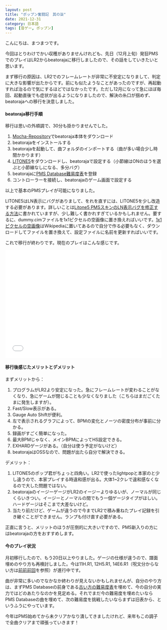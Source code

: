 ```yaml
---
layout: post
title: "ポップン奮闘記　其の柒"
date: 2021-12-31
category: 日本語
tags: [音ゲー, ポップン]
---
```


こんにちは、まつまつです。

今回はとりわけでかい収穫がありませんけれども、先日（12月上旬）発狂PMSでのプレイはLR2からbeatorajaに移行しましたので、その話をしていきたいと思います。

まず移行の原因は、LR2でのフレームレートが非常に不安定になりまして、判定に大きな影響が出たからです。前にも似たようなことがあったのですが、再起動すれば治るので気にするほどではなかったです。ただし12月になって急にほぼ毎回、起動直後でも症状が出るようになりましたので、解決の糸口が掴めず、beatorajaへの移行を決意しました。

#### beatoraja移行手順

移行は思いの外順調で、30分も掛かりませんでした。

1. [Mocha-Repository](https://mocha-repository.info/download.php)でbeatoraja本体をダウンロード
2. beatorajaをインストールする
3. beatorajaを起動して、曲フォルダのインポートする（曲が多い場合少し時間かかります）
4. [LITONE5](https://desout2.tk/litone5-beatoraja/)をダウンロードし、beatorajaで設定する（小節線はONのほうを選ぶと小節線なしになる、多分バグ）
5. beatorajaに[PMS Database難易度表](https://pmsdifficulty.xxxxxxxx.jp/)を登録
6. コントローラーを接続し、beatorajaのゲーム画面で設定する

以上で基本のPMSプレイが可能になりました。

LITONE5はLN表示にバグがありまして、をれを直すには、LITONE5を少し改造する必要があります。詳しいことは[Litone5 PMSスキンのLN表示バグを修正する方法](https://note.com/propeller_ex/n/ne72c3ef41526)に書かれていますが、少し難しく書かれすぎているかもしれません。要するに、dummy.cimファイルを1x1ピクセルの空画像に置き換えればいいです。[1x1ピクセルの空画像](https://en.wikipedia.org/wiki/File:1x1.png)はWikipediaに置いてあるので自分で作る必要もなく、ダウンロードしてファイルを置き換えて、設定ファイルに名前を更新すればいいです。

これで移行が終わりです。現在のプレイはこんな感じです。

<iframe style="width: 100%; aspect-ratio: 16/11;" src="//player.bilibili.com/player.html?aid=677704288&bvid=BV17m4y1Q7YT&cid=471253830&page=1" scrolling="no" border="0" frameborder="no" framespacing="0" allowfullscreen="true"> </iframe>

#### 移行後感じたメリットとデメリット

まずメリットから：

1. プログラムがLR2より安定になった。急にフレームレートが変わることがなくなり、急にゲームが閉じることも少なくなりました（こちらはまだごくたまに発生しますが）。
2. Fast/Slow表示がある。
3. Gauge Auto Shiftが便利。
4. 左で表示されるグラフによって、BPMの変化とノーツの密度分布が事前に分かる。
5. 録画がすごく簡単になった。
6. 最大BPMじゃなく、メインBPMによってHS設定できる。
7. EXHARDゲージがある。（自分は使う予定がないけど）
8. beatorajaはOSSなので、問題が出たら自分で解決できる。

デメリット：

1. LITONE5のポップ君がちょっと四角い。LR2で使ったlightpopと本家のと少し違うので、本家プレイする時違和感が出る。大体1~2クレで違和感なくなるので大した問題ではない。
2. beatorajaのイージーゲージがLR2のイージーよりゆるいが、ノーマルが同じくらいきつい。イージーとノーマルの間でもう一個ゲージタイプがほしい。ハードゲージはそこまで大差ないけど。
3. 当たり前だけど、ゲームが違うので今までLR2で積み重ねたプレイ記録を引き継ぐことができません。ランプも付け直す必要がある。

正直に言うと、メリットのほうが圧倒的に大きいですので、PMS新入りの方にはbeatorajaの方をおすすめします。

#### 今のプレイ状況

月初移行したので、もう20日以上やりました。ゲージの仕様が違うので、譜面埋めのやり方も再検討しました。今は11H.R1, 12H5.R1, 14E6.R1（呪文分からない方は[前前前回](/blog/2021/09/30/popn-04.html)を参照）が進行中です。

曲が非常に多いのでなかなか終わりが見えないかもしれませんが、自分のやり方は、まずPMS Databaseの前身である[古い方の難易度表](http://stellawingroad.web.fc2.com/new/pms.html)を埋めて、今の自分の実力ではどのあたりなのかを見定める。それでまだ今の難易度を埋めたいならPMS Databaseの曲を埋めて、次の難易度を挑戦したいならまずは旧表から、というふうにやっています。

今年はPMS始めてから未クリアかなり潰してきましたけれど、来年もこの調子で全曲クリアまで頑張っていきます！